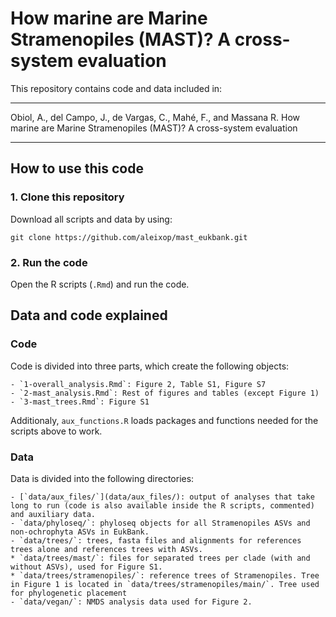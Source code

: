 # How marine are Marine Stramenopiles (MAST)? A cross-system evaluation 

This repository contains code and data included in:

--------
Obiol, A., del Campo, J., de Vargas, C., Mahé, F., and Massana R. How marine are Marine Stramenopiles (MAST)? A cross-system evaluation 

--------

## How to use this code

### 1. Clone this repository

Download all scripts and data by using:

```
git clone https://github.com/aleixop/mast_eukbank.git
```

### 2. Run the code

Open the R scripts (`.Rmd`) and run the code.

## Data and code explained

### Code

Code is divided into three parts, which create the following objects:

    - `1-overall_analysis.Rmd`: Figure 2, Table S1, Figure S7
    - `2-mast_analysis.Rmd`: Rest of figures and tables (except Figure 1)
    - `3-mast_trees.Rmd`: Figure S1

Additionaly, `aux_functions.R` loads packages and functions needed for the scripts above to work.

### Data

Data is divided into the following directories:

    - [`data/aux_files/`](data/aux_files/): output of analyses that take long to run (code is also available inside the R scripts, commented) and auxiliary data.
    - `data/phyloseq/`: phyloseq objects for all Stramenopiles ASVs and non-ochrophyta ASVs in EukBank.
    - `data/trees/`: trees, fasta files and alignments for references trees alone and references trees with ASVs.
    * `data/trees/mast/`: files for separated trees per clade (with and without ASVs), used for Figure S1.
    * `data/trees/stramenopiles/`: reference trees of Stramenopiles. Tree in Figure 1 is located in `data/trees/stramenopiles/main/`. Tree used for phylogenetic placement 
    - `data/vegan/`: NMDS analysis data used for Figure 2.
